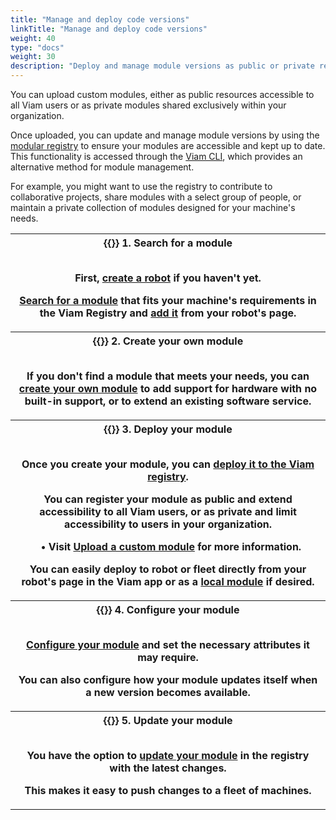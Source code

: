 ```yaml
---
title: "Manage and deploy code versions"
linkTitle: "Manage and deploy code versions"
weight: 40
type: "docs"
weight: 30
description: "Deploy and manage module versions as public or private resources with the Viam CLI."
---
```


You can upload custom modules, either as public resources accessible to all Viam users or as private modules shared exclusively within your organization.

Once uploaded, you can update and manage module versions by using the [modular registry](https://app.viam.com/registry) to ensure your modules are accessible and kept up to date.
This functionality is accessed through the [Viam CLI](/fleet/cli/), which provides an alternative method for module management.

For example, you might want to use the registry to contribute to collaborative projects, share modules with a select group of people, or maintain a private collection of modules designed for your machine's needs.

<table>
  <tr>
    <th>{{<imgproc src="/ml/collect.svg" class="fill alignleft" style="max-width: 150px" alt="ml collect icon">}}
      <b>1. Search for a module</b>
      <br><br>
      <p>First, <a href="/fleet/machines/#add-a-new-robot">create a robot</a> if you haven't yet.</p>
      <p><a href="/registry/configure/">Search for a module</a> that fits your machine's requirements in the Viam Registry and <a href="https://docs.viam.com/registry/configure/#add-a-modular-resource-from-the-viam-registry">add it</a> from your robot's page.</p>
    </th>
  </tr>
  <tr>
    <th>{{<imgproc src="/ml/configure.svg" class="fill alignleft" style="max-width: 150px" declaredimensions=true alt="ml configure icon">}}
      <b>2. Create your own module</b>
      <br><br>
      <p>If you don't find a module that meets your needs, you can <a href="https://docs.viam.com/registry/create/">create your own module</a> to add support for hardware with no built-in support, or to extend an existing software service.</p>
    </th>
  </tr>
  <tr>
    <th>{{<imgproc src="/ml/deploy.svg" class="fill alignleft" style="max-width: 150px" declaredimensions=true alt="ml deploy icon">}}
      <b>3. Deploy your module</b>
      <br><br>
      <p>Once you create your module, you can <a href="/registry/upload/">deploy it to the Viam registry</a>.</p>
      <p>You can register your module as public and extend accessibility to all Viam users, or as private and limit accessibility to users in your organization.</p>
      <p style="text-indent: 10px;"> • Visit <a href="/registry/upload/#upload-a-custom-module">Upload a custom module</a> for more information.</p>
      <p>You can easily deploy to robot or fleet directly from your robot's page in the Viam app or as a <a href="/registry/configure/#local-modules">local module</a> if desired.</p>  
    </th>
  </tr>
  <tr>
    <th>{{<imgproc src="/ml/configure.svg" class="fill alignleft" style="max-width: 150px" declaredimensions=true alt="ml configure icon">}}
      <b>4. Configure your module</b>
      <br><br>
      <p><a href="https://docs.viam.com/registry/configure/#edit-the-configuration-of-a-module-from-the-viam-registry">Configure your module</a> and set the necessary attributes it may require.</p>
      <p>You can also configure how your module updates itself when a new version becomes available.</p>
    </th>
  </tr>
  <tr>
    <th>{{<imgproc src="/icons/components/controller.svg" class="fill alignleft" style="max-width: 150px" declaredimensions=true alt="controller icon">}}
      <b>5. Update your module</b>
      <br><br>
      <p>You have the option to <a href="/registry/upload/#update-an-existing-module">update your module</a> in the registry with the latest changes.</p>
      <p>This makes it easy to push changes to a fleet of machines.</p>
    </th>
  </tr>
</table>
